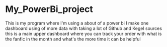 # My_PowerBi_project

This is my program where I'm using a about of a power bi I make one dashboard using of more data with taking a lot of Github and Kegel sources this is a main upper dashboard where you can track your order with what is the fanfic in the month and what's the more time it can be helpful
